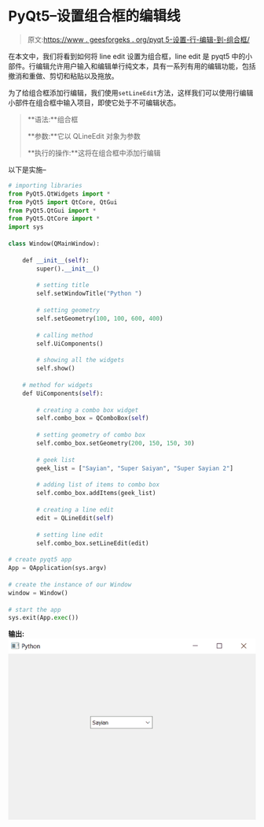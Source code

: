 # PyQt5–设置组合框的编辑线

> 原文:[https://www . geesforgeks . org/pyqt 5-设置-行-编辑-到-组合框/](https://www.geeksforgeeks.org/pyqt5-setting-line-edit-to-the-combobox/)

在本文中，我们将看到如何将 line edit 设置为组合框，line edit 是 pyqt5 中的小部件。行编辑允许用户输入和编辑单行纯文本，具有一系列有用的编辑功能，包括撤消和重做、剪切和粘贴以及拖放。

为了给组合框添加行编辑，我们使用`setLineEdit`方法，这样我们可以使用行编辑小部件在组合框中输入项目，即使它处于不可编辑状态。

> **语法:**组合框
> 
> **参数:**它以 QLineEdit 对象为参数
> 
> **执行的操作:**这将在组合框中添加行编辑

以下是实施–

```py
# importing libraries
from PyQt5.QtWidgets import * 
from PyQt5 import QtCore, QtGui
from PyQt5.QtGui import * 
from PyQt5.QtCore import * 
import sys

class Window(QMainWindow):

    def __init__(self):
        super().__init__()

        # setting title
        self.setWindowTitle("Python ")

        # setting geometry
        self.setGeometry(100, 100, 600, 400)

        # calling method
        self.UiComponents()

        # showing all the widgets
        self.show()

    # method for widgets
    def UiComponents(self):

        # creating a combo box widget
        self.combo_box = QComboBox(self)

        # setting geometry of combo box
        self.combo_box.setGeometry(200, 150, 150, 30)

        # geek list
        geek_list = ["Sayian", "Super Saiyan", "Super Sayian 2"]

        # adding list of items to combo box
        self.combo_box.addItems(geek_list)

        # creating a line edit
        edit = QLineEdit(self)

        # setting line edit
        self.combo_box.setLineEdit(edit)

# create pyqt5 app
App = QApplication(sys.argv)

# create the instance of our Window
window = Window()

# start the app
sys.exit(App.exec())
```

**输出:**
![](img/b7e256bf2777495eaa7fc51d3ca9064c.png)